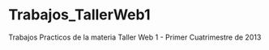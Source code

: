 Trabajos_TallerWeb1
===================
Trabajos Practicos de la materia Taller Web 1 - Primer Cuatrimestre de 2013
